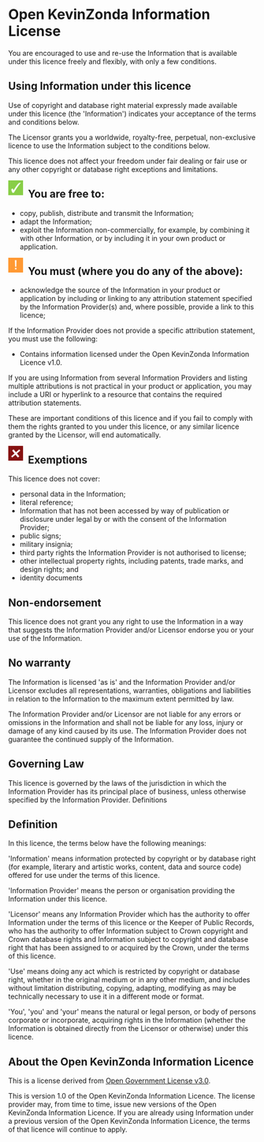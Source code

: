 # Open KevinZonda Information License

You are encouraged to use and re-use the Information that is available under this licence freely and flexibly, with only a few conditions.

## Using Information under this licence

Use of copyright and database right material expressly made available under this licence (the 'Information') indicates your acceptance of the terms and conditions below.

The Licensor grants you a worldwide, royalty-free, perpetual, non-exclusive licence to use the Information subject to the conditions below.

This licence does not affect your freedom under fair dealing or fair use or any other copyright or database right exceptions and limitations.

<img width="30" height="30" align="left" style="float: left; margin: 0 10px 0 0;" alt="Free to use" src="../img/icon/allowed.png">

## You are free to:

- copy, publish, distribute and transmit the Information;
- adapt the Information;
- exploit the Information non-commercially, for example, by combining it with other Information, or by including it in your own product or application.

<img width="30" height="30" align="left" style="float: left; margin: 0 10px 0 0;" alt="Musy" src="../img/icon/warn.png">

## You must (where you do any of the above):

- acknowledge the source of the Information in your product or application by including or linking to any attribution statement specified by the Information Provider(s) and, where possible, provide a link to this licence;

If the Information Provider does not provide a specific attribution statement, you must use the following:

- Contains information licensed under the Open KevinZonda Information Licence v1.0.

If you are using Information from several Information Providers and listing multiple attributions is not practical in your product or application, you may include a URI or hyperlink to a resource that contains the required attribution statements.

These are important conditions of this licence and if you fail to comply with them the rights granted to you under this licence, or any similar licence granted by the Licensor, will end automatically.

<img width="30" height="30" align="left" style="float: left; margin: 0 10px 0 0;" alt="Exemptions" src="../img/icon/disallowed.png">

## Exemptions

This licence does not cover:

- personal data in the Information;
- literal reference;
- Information that has not been accessed by way of publication or disclosure under legal by or with the consent of the Information Provider;
- public signs;
- military insignia;
- third party rights the Information Provider is not authorised to license;
- other intellectual property rights, including patents, trade marks, and design rights; and
- identity documents

## Non-endorsement

This licence does not grant you any right to use the Information in a way that suggests the Information Provider and/or Licensor endorse you or your use of the Information.

## No warranty

The Information is licensed 'as is' and the Information Provider and/or Licensor excludes all representations, warranties, obligations and liabilities in relation to the Information to the maximum extent permitted by law.

The Information Provider and/or Licensor are not liable for any errors or omissions in the Information and shall not be liable for any loss, injury or damage of any kind caused by its use. The Information Provider does not guarantee the continued supply of the Information.

## Governing Law

This licence is governed by the laws of the jurisdiction in which the Information Provider has its principal place of business, unless otherwise specified by the Information Provider.
Definitions

## Definition

In this licence, the terms below have the following meanings:

'Information' means information protected by copyright or by database right (for example, literary and artistic works, content, data and source code) offered for use under the terms of this licence.

'Information Provider' means the person or organisation providing the Information under this licence.

'Licensor' means any Information Provider which has the authority to offer Information under the terms of this licence or the Keeper of Public Records, who has the authority to offer Information subject to Crown copyright and Crown database rights and Information subject to copyright and database right that has been assigned to or acquired by the Crown, under the terms of this licence.

'Use' means doing any act which is restricted by copyright or database right, whether in the original medium or in any other medium, and includes without limitation distributing, copying, adapting, modifying as may be technically necessary to use it in a different mode or format.

'You', 'you' and 'your' means the natural or legal person, or body of persons corporate or incorporate, acquiring rights in the Information (whether the Information is obtained directly from the Licensor or otherwise) under this licence.

## About the Open KevinZonda Information Licence

This is a license derived from [Open Government License v3.0](https://www.nationalarchives.gov.uk/doc/open-government-licence/version/3/).

This is version 1.0 of the Open KevinZonda Information Licence. The license provider may, from time to time, issue new versions of the Open KevinZonda Information Licence. If you are already using Information under a previous version of the Open KevinZonda Information Licence, the terms of that licence will continue to apply.